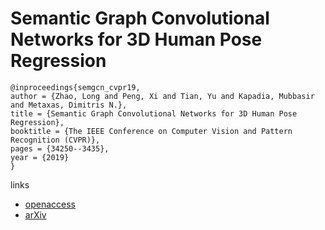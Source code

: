 # Semantic Graph Convolutional Networks for 3D Human Pose Regression

```
@inproceedings{semgcn_cvpr19,
author = {Zhao, Long and Peng, Xi and Tian, Yu and Kapadia, Mubbasir and Metaxas, Dimitris N.},
title = {Semantic Graph Convolutional Networks for 3D Human Pose Regression},
booktitle = {The IEEE Conference on Computer Vision and Pattern Recognition (CVPR)},
pages = {34250--3435},
year = {2019}
}
```

links
- [openaccess](http://openaccess.thecvf.com/content_CVPR_2019/html/Zhao_Semantic_Graph_Convolutional_Networks_for_3D_Human_Pose_Regression_CVPR_2019_paper.html)
- [arXiv](https://arxiv.org/abs/1904.03345)
